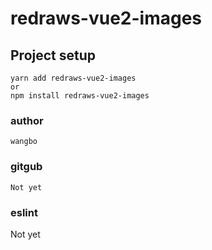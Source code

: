 # redraws-vue2-images

## Project setup
```
yarn add redraws-vue2-images
or
npm install redraws-vue2-images
```

### author
```
wangbo
```

### gitgub 
```
Not yet
```

### eslint
Not yet
